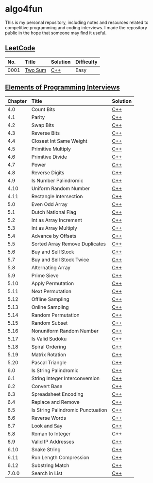# algo4fun

This is my personal repository, including notes and resources related to competitive programming and coding interviews. I made the repository public in the hope that someone may find it useful.

## [LeetCode](https://leetcode.com/)

| No.  | Title                                             | Solution                                     | Difficulty |
| :--- | :------------------------------------------------ | :------------------------------------------- | :--------- |
| 0001 | [Two Sum](https://leetcode.com/problems/two-sum/) | [C++](./solutions/leetcode/two-sum/main.cpp) | Easy       |

## [Elements of Programming Interviews](https://elementsofprogramminginterviews.com/)

| Chapter | Title                             | Solution                                                          |
| :------ | :-------------------------------- | :---------------------------------------------------------------- |
| 4.0     | Count Bits                        | [C++](./solutions/epi/count-bits/main.cpp)                        |
| 4.1     | Parity                            | [C++](./solutions/epi/parity/main.cpp)                            |
| 4.2     | Swap Bits                         | [C++](./solutions/epi/swap-bits/main.cpp)                         |
| 4.3     | Reverse Bits                      | [C++](./solutions/epi/reverse-bits/main.cpp)                      |
| 4.4     | Closest Int Same Weight           | [C++](./solutions/epi/closest-int-same-weight/main.cpp)           |
| 4.5     | Primitive Multiply                | [C++](./solutions/epi/primitive-multiply/main.cpp)                |
| 4.6     | Primitive Divide                  | [C++](./solutions/epi/primitive-divide/main.cpp)                  |
| 4.7     | Power                             | [C++](./solutions/epi/power-x-y/main.cpp)                         |
| 4.8     | Reverse Digits                    | [C++](./solutions/epi/reverse-digits/main.cpp)                    |
| 4.9     | Is Number Palindromic             | [C++](./solutions/epi/is-number-palindromic/main.cpp)             |
| 4.10    | Uniform Random Number             | [C++](./solutions/epi/uniform-random-number/main.cpp)             |
| 4.11    | Rectangle Intersection            | [C++](./solutions/epi/rectangle-intersection/main.cpp)            |
| 5.0     | Even Odd Array                    | [C++](./solutions/epi/even-odd-array/main.cpp)                    |
| 5.1     | Dutch National Flag               | [C++](./solutions/epi/dutch-national-flag/main.cpp)               |
| 5.2     | Int as Array Increment            | [C++](./solutions/epi/int-as-array-increment/main.cpp)            |
| 5.3     | Int as Array Multiply             | [C++](./solutions/epi/int-as-array-multiply/main.cpp)             |
| 5.4     | Advance by Offsets                | [C++](./solutions/epi/advance-by-offsets/main.cpp)                |
| 5.5     | Sorted Array Remove Duplicates    | [C++](./solutions/epi/sorted-array-remove-duplicates/main.cpp)    |
| 5.6     | Buy and Sell Stock                | [C++](./solutions/epi/buy-and-sell-stock/main.cpp)                |
| 5.7     | Buy and Sell Stock Twice          | [C++](./solutions/epi/buy-and-sell-stock-twice/main.cpp)          |
| 5.8     | Alternating Array                 | [C++](./solutions/epi/alternating-array/main.cpp)                 |
| 5.9     | Prime Sieve                       | [C++](./solutions/epi/prime-sieve/main.cpp)                       |
| 5.10    | Apply Permutation                 | [C++](./solutions/epi/apply-permutation/main.cpp)                 |
| 5.11    | Next Permutation                  | [C++](./solutions/epi/next-permutation/main.cpp)                  |
| 5.12    | Offline Sampling                  | [C++](./solutions/epi/offline-sampling/main.cpp)                  |
| 5.13    | Online Sampling                   | [C++](./solutions/epi/online-sampling/main.cpp)                   |
| 5.14    | Random Permutation                | [C++](./solutions/epi/random-permutation/main.cpp)                |
| 5.15    | Random Subset                     | [C++](./solutions/epi/random-subset/main.cpp)                     |
| 5.16    | Nonuniform Random Number          | [C++](./solutions/epi/nonuniform-random-number/main.cpp)          |
| 5.17    | Is Valid Sudoku                   | [C++](./solutions/epi/is-valid-sudoku/main.cpp)                   |
| 5.18    | Spiral Ordering                   | [C++](./solutions/epi/spiral-ordering/main.cpp)                   |
| 5.19    | Matrix Rotation                   | [C++](./solutions/epi/matrix-rotation/main.cpp)                   |
| 5.20    | Pascal Triangle                   | [C++](./solutions/epi/pascal-triangle/main.cpp)                   |
| 6.0     | Is String Palindromic             | [C++](./solutions/epi/is-string-palindromic/main.cpp)             |
| 6.1     | String Integer Interconversion    | [C++](./solutions/epi/string-integer-interconversion/main.cpp)    |
| 6.2     | Convert Base                      | [C++](./solutions/epi/convert-base/main.cpp)                      |
| 6.3     | Spreadsheet Encoding              | [C++](./solutions/epi/spreadsheet-encoding/main.cpp)              |
| 6.4     | Replace and Remove                | [C++](./solutions/epi/replace-and-remove/main.cpp)                |
| 6.5     | Is String Palindromic Punctuation | [C++](./solutions/epi/is-string-palindromic-punctuation/main.cpp) |
| 6.6     | Reverse Words                     | [C++](./solutions/epi/reverse-words/main.cpp)                     |
| 6.7     | Look and Say                      | [C++](./solutions/epi/look-and-say/main.cpp)                      |
| 6.8     | Roman to Integer                  | [C++](./solutions/epi/roman-to-integer/main.cpp)                  |
| 6.9     | Valid IP Addresses                | [C++](./solutions/epi/valid-ip-addresses/main.cpp)                |
| 6.10    | Snake String                      | [C++](./solutions/epi/snake-string/main.cpp)                      |
| 6.11    | Run Length Compression            | [C++](./solutions/epi/run-length-compression/main.cpp)            |
| 6.12    | Substring Match                   | [C++](./solutions/epi/substring-match/main.cpp)                   |
| 7.0.0   | Search in List                    | [C++](./solutions/epi/search-in-list/main.cpp)                    |
